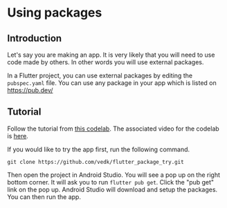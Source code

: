 # Using packages
## Introduction
Let's say you are making an app.
It is very likely that you will need to use code made by others.
In other words you will use external packages.

In a Flutter project, you can use external packages by editing the `pubspec.yaml` file.
You can use any package in your app which is listed on https://pub.dev/

## Tutorial
Follow the tutorial from [this codelab](https://codelabs.developers.google.com/codelabs/first-flutter-app-pt1#0).
The associated video for the codelab is [here](https://www.youtube.com/watch?v=Z6KZ3cTGBWw).

If you would like to try the app first, run the following command.
```
git clone https://github.com/vedk/flutter_package_try.git
```
Then open the project in Android Studio.
You will see a pop up on the right bottom corner.
It will ask you to run `flutter pub get`.
Click the "pub get" link on the pop up.
Android Studio will download and setup the packages.
You can then run the app.